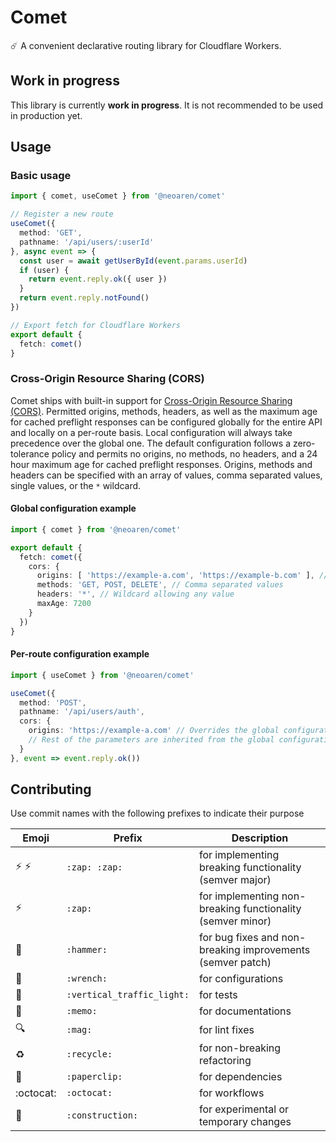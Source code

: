 # Comet

☄️ A convenient declarative routing library for Cloudflare Workers.

## Work in progress

This library is currently **work in progress**. It is not recommended to be used in production yet.

## Usage

### Basic usage

```ts
import { comet, useComet } from '@neoaren/comet'

// Register a new route
useComet({
  method: 'GET',
  pathname: '/api/users/:userId'
}, async event => {
  const user = await getUserById(event.params.userId)
  if (user) {
    return event.reply.ok({ user }) 
  }
  return event.reply.notFound()
})

// Export fetch for Cloudflare Workers
export default {
  fetch: comet()
}
```

### Cross-Origin Resource Sharing (CORS)

Comet ships with built-in support for [Cross-Origin Resource Sharing (CORS)](https://developer.mozilla.org/en-US/docs/Web/HTTP/CORS). Permitted origins, methods, headers, as well as the maximum age for cached preflight responses can be configured globally for the entire API and locally on a per-route basis. Local configuration will always take precedence over the global one. The default configuration follows a zero-tolerance policy and permits no origins, no methods, no headers, and a 24 hour maximum age for cached preflight responses. Origins, methods and headers can be specified with an array of values, comma separated values, single values, or the `*` wildcard.

#### Global configuration example

```ts
import { comet } from '@neoaren/comet'

export default {
  fetch: comet({
    cors: {
      origins: [ 'https://example-a.com', 'https://example-b.com' ], // Array of values
      methods: 'GET, POST, DELETE', // Comma separated values
      headers: '*', // Wildcard allowing any value
      maxAge: 7200
    }
  })
}
```

#### Per-route configuration example

```ts
import { useComet } from '@neoaren/comet'

useComet({
  method: 'POST',
  pathname: '/api/users/auth',
  cors: {
    origins: 'https://example-a.com' // Overrides the global configuration
    // Rest of the parameters are inherited from the global configuration
  }
}, event => event.reply.ok())
```

## Contributing

Use commit names with the following prefixes to indicate their purpose

| Emoji                    | Prefix                     | Description                                                |
|--------------------------|----------------------------|------------------------------------------------------------|
| :zap: :zap:              | `:zap: :zap:`              | for implementing breaking functionality (semver major)     |
| :zap:                    | `:zap:`                    | for implementing non-breaking functionality (semver minor) |
| :hammer:                 | `:hammer:`                 | for bug fixes and non-breaking improvements (semver patch) |
| :wrench:                 | `:wrench:`                 | for configurations                                         |
| :vertical_traffic_light: | `:vertical_traffic_light:` | for tests                                                  |
| :memo:                   | `:memo:`                   | for documentations                                         |
| :mag:                    | `:mag:`                    | for lint fixes                                             |
| :recycle:                | `:recycle:`                | for non-breaking refactoring                               |
| :paperclip:              | `:paperclip:`              | for dependencies                                           |
| :octocat:                | `:octocat:`                | for workflows                                              |
| :construction:           | `:construction:`           | for experimental or temporary changes                      |
